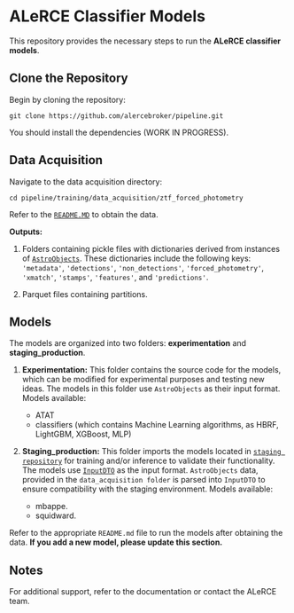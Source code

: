 # ALeRCE Classifier Models

This repository provides the necessary steps to run the **ALeRCE classifier models**.

## Clone the Repository

Begin by cloning the repository:

```
git clone https://github.com/alercebroker/pipeline.git
```

You should install the dependencies (WORK IN PROGRESS).

## Data Acquisition 

Navigate to the data acquisition directory:

```
cd pipeline/training/data_acquisition/ztf_forced_photometry
```

Refer to the [`README.MD`](data_acquisition/README.MD) to obtain the data.

**Outputs:** 

1. Folders containing pickle files with dictionaries derived from instances of [`AstroObjects`](https://github.com/alercebroker/pipeline/blob/main/lc_classifier/lc_classifier/features/core/base.py). These dictionaries include the following keys: `'metadata'`, `'detections'`, `'non_detections'`, `'forced_photometry'`, `'xmatch'`, `'stamps'`, `'features'`, and `'predictions'`.

2. Parquet files containing partitions.

## Models

The models are organized into two folders: **experimentation** and **staging_production**.

1. **Experimentation:** This folder contains the source code for the models, which can be modified for experimental purposes and testing new ideas. The models in this folder use `AstroObjects` as their input format. Models available:

    * ATAT
    * classifiers (which contains Machine Learning algorithms, as HBRF, LightGBM, XGBoost, MLP)

2. **Staging_production:** This folder imports the models located in [`staging repository`](https://github.com/alercebroker/alerce_classifiers) for training and/or inference to validate their functionality. The models use [`InputDTO`](https://github.com/alercebroker/pipeline/blob/main/schemas/feature_step/output.avsc) as the input format. `AstroObjects` data, provided in the `data_acquisition folder` is parsed into `InputDTO` to ensure compatibility with the staging environment. Models available:

    * mbappe.
    * squidward.

Refer to the appropriate `README.md` file to run the models after obtaining the data. **If you add a new model, please update this section.**

## Notes

For additional support, refer to the documentation or contact the ALeRCE team.





